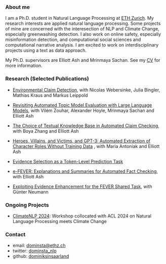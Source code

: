 ### About me

I am a Ph.D. student in Natural Language Processing at [ETH Zurich](https://ethz.ch/en.html). My research interests are applied natural language processing. Some projects of mine are concerned with the interesection of NLP and Climate Change, especially greenwashing detection. I also work on online safety, especially misinformation detection, and computational social sciences and computational narrative analysis. I am excited to work on interdisciplinary projects using a text as data approach.

My Ph.D. supervisors are Elliott Ash and Mrinmaya Sachan. See my [CV](https://www.dropbox.com/scl/fi/srm23lq2bgyfuw8hoxm9q/cv.pdf?rlkey=d8ox1ea78gx0ydn18mnck69hr&dl=0) for more information.

### Research (Selected Publications)

- [Environmental Claim Detection](https://aclanthology.org/2023.acl-short.91/), with Nicolas Webersinke, Julia Bingler, Mathias Kraus and Markus Leippold

- [Revisiting Automated Topic Model Evaluation with Large Language Models](https://arxiv.org/abs/2305.12152), with Vilém Zouhar, Alexander Hoyle, Mrinmaya Sachan and Elliott Ash

- [The Choice of Textual Knowledge Base in Automated Claim Checking](https://dl.acm.org/doi/full/10.1145/3561389), with Boya Zhang and Elliott Ash

- [Heroes, Villains, and Victims, and GPT-3: Automated Extraction of Character Roles Without Training Data](https://aclanthology.org/2022.wnu-1.6/) , with Maria Antoniak and Elliott Ash

- [Evidence Selection as a Token-Level Prediction Task](https://aclanthology.org/2021.fever-1.2/)

- [e-FEVER: Explanations and Summaries for Automated Fact Checking](https://www.research-collection.ethz.ch/handle/20.500.11850/453826), with Elliott Ash

- [Exploiting Evidence Enhancement for the FEVER Shared Task](https://aclanthology.org/D19-6616/), with Günter Neumann

### Ongoing Projects

- [ClimateNLP 2024](https://nlp4climate.github.io/): Workshop collocated with ACL 2024 on Natural Language Processing meets Climate Change

### Contact

- email: dominsta@ethz.ch
- twitter: [dominsta_nlp](https://twitter.com/dominsta_nlp)
- github: [dominiksinsaarland](https://github.com/dominiksinsaarland)
